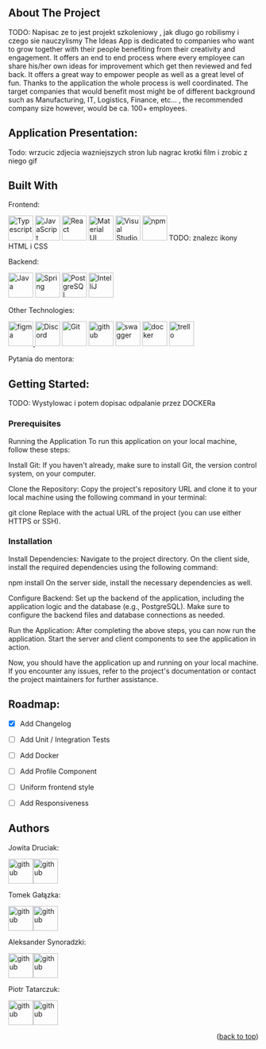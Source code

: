 ## About The Project
TODO: Napisac ze to jest projekt szkoleniowy , jak dlugo go robilismy i czego sie nauczylismy  <Alex>
The Ideas App is dedicated to companies who want to grow together with their people benefiting from their creativity and engagement.
It offers an end to end process where every employee can share his/her own ideas for improvement which get then reviewed and fed back. It offers a great way to empower people as well as a great level of fun.
Thanks to the application the whole process is well coordinated.
The target companies that would benefit most might be of different background such as Manufacturing, IT, Logistics, Finance, etc... , the recommended company size however, would be ca. 100+ employees.

## Application Presentation:
Todo: wrzucic zdjecia wazniejszych stron lub nagrac krotki film i zrobic z niego gif 

## Built With
Frontend: 

<a  href="https://www.typescriptlang.org/"  title="Typescript"><img  src="https://github.com/get-icon/geticon/raw/master/icons/typescript-icon.svg"  alt="Typescript"  width="50px"  height="50px"></a>
<a  href="https://developer.mozilla.org/en-US/docs/Web/JavaScript"  title="JavaScript"><img  src="https://github.com/get-icon/geticon/raw/master/icons/javascript.svg"  alt="JavaScript"  width="50px"  height="50px"></a>
<a  href="https://reactjs.org/"  title="React"><img  src="https://github.com/get-icon/geticon/raw/master/icons/react.svg"  alt="React"  width="50px"  height="50px"></a>
<a  href="https://material-ui.com/"  title="Material UI"><img  src="https://github.com/get-icon/geticon/raw/master/icons/material-ui.svg"  alt="Material UI"  width="50px"  height="50px"></a>
<a  href="https://code.visualstudio.com/"  title="Visual Studio Code"><img  src="https://github.com/get-icon/geticon/raw/master/icons/visual-studio-code.svg"  alt="Visual Studio Code"  width="50px"  height="50px"></a>
<a  href="https://www.npmjs.com/"  title="npm"><img  src="https://github.com/get-icon/geticon/raw/master/icons/npm.svg"  alt="npm"  width="50px"  height="50px"></a>
TODO: znalezc ikony HTML i CSS <piotr>

Backend:

<a  href="https://www.java.com/"  title="Java"><img  src="https://github.com/get-icon/geticon/raw/master/icons/java.svg"  alt="Java"  width="50px"  height="50px"></a>
<a  href="https://spring.io/"  title="Spring"><img  src="https://github.com/get-icon/geticon/raw/master/icons/spring.svg"  alt="Spring"  width="50px"  height="50px"></a>
<a  href="https://www.postgresql.org/"  title="PostgreSQL"><img  src="https://github.com/get-icon/geticon/raw/master/icons/postgresql.svg"  alt="PostgreSQL"  width="50px"  height="50px"></a>
<a  href="https://www.jetbrains.com/idea/"  title="IntelliJ"><img  src="https://github.com/get-icon/geticon/raw/master/icons/intellij-idea.svg"  alt="IntelliJ"  width="50px"  height="50px"></a>

Other Technologies:

<a href="https://www.figma.com" title="figma"><img  src="https://github.com/get-icon/geticon/raw/master/icons/figma.svg"  alt="figma"  width="50px"  height="50px">
<a  href="https://discord.com/"  title="Discord"><img  src="https://github.com/get-icon/geticon/raw/master/icons/discord.svg"  alt="Discord"  width="50px"  height="50px"></a>
<a  href="https://git-scm.com/"  title="Git"><img  src="https://github.com/get-icon/geticon/raw/master/icons/git-icon.svg"  alt="Git"  width="50px"  height="50px"></a>
<a  href="https://github.com/"  title="github"><img  src="https://github.com/get-icon/geticon/raw/master/icons/github-icon.svg"  alt="github"  width="50px"  height="50px"></a>
<a  href="https://swagger.io/"  title="swagger"><img  src="https://github.com/get-icon/geticon/raw/master/icons/swagger.svg"  alt="swagger"  width="50px"  height="50px"></a>
<a  href="https://www.docker.com/"  title="docker"><img  src="https://github.com/get-icon/geticon/raw/master/icons/docker-icon.svg"  alt="docker"  width="50px"  height="50px"></a>
<a  href="https://trello.com/"  title="trello"><img  src="https://github.com/get-icon/geticon/raw/master/icons/trello.svg"  alt="trello"  width="50px"  height="50px"></a>

Pytania do mentora:

## Getting Started: 
TODO: Wystylowac i potem dopisac odpalanie przez DOCKERa <Tomek>
### Prerequisites

Running the Application
To run this application on your local machine, follow these steps:

Install Git:
If you haven't already, make sure to install Git, the version control system, on your computer.

Clone the Repository:
Copy the project's repository URL and clone it to your local machine using the following command in your terminal:

git clone <repository-url>
Replace <repository-url> with the actual URL of the project (you can use either HTTPS or SSH).

### Installation

Install Dependencies:
Navigate to the project directory. On the client side, install the required dependencies using the following command:

npm install
On the server side, install the necessary dependencies as well.

Configure Backend:
Set up the backend of the application, including the application logic and the database (e.g., PostgreSQL). Make sure to configure the backend files and database connections as needed.

Run the Application:
After completing the above steps, you can now run the application. Start the server and client components to see the application in action.

Now, you should have the application up and running on your local machine. If you encounter any issues, refer to the project's documentation or contact the project maintainers for further assistance.

## Roadmap: <Jowita>
- [x] Add Changelog
- [ ] Add Unit / Integration Tests
- [ ] Add Docker
- [ ] Add Profile Component
- [ ] Uniform frontend style
- [ ] Add Responsiveness 


## Authors
Jowita Druciak:

<a  href="https://github.com/ptatarczuk"  title="github"><img  src="https://github.com/get-icon/geticon/raw/master/icons/github-octocat.svg"  alt="github"  width="50px"  height="50px"></a><a  href="https://github.com/ptatarczuk"  title="github"><img  src="https://github.com/get-icon/geticon/raw/master/icons/linkedin-icon.svg"  alt="github"  width="50px"  height="50px"></a> 

Tomek Gałązka:

<a  href="https://github.com/ptatarczuk"  title="github"><img  src="https://github.com/get-icon/geticon/raw/master/icons/github-octocat.svg"  alt="github"  width="50px"  height="50px"></a><a  href="https://github.com/ptatarczuk"  title="github"><img  src="https://github.com/get-icon/geticon/raw/master/icons/linkedin-icon.svg"  alt="github"  width="50px"  height="50px"></a> 

Aleksander Synoradzki:

<a  href="https://github.com/ptatarczuk"  title="github"><img  src="https://github.com/get-icon/geticon/raw/master/icons/github-octocat.svg"  alt="github"  width="50px"  height="50px"></a><a  href="https://github.com/ptatarczuk"  title="github"><img  src="https://github.com/get-icon/geticon/raw/master/icons/linkedin-icon.svg"  alt="github"  width="50px"  height="50px"></a> 

Piotr Tatarczuk:

<a  href="https://github.com/ptatarczuk"  title="github"><img  src="https://github.com/get-icon/geticon/raw/master/icons/github-octocat.svg"  alt="github"  width="50px"  height="50px"></a><a  href="https://github.com/ptatarczuk"  title="github"><img  src="https://github.com/get-icon/geticon/raw/master/icons/linkedin-icon.svg"  alt="github"  width="50px"  height="50px"></a> 

<p align="right">(<a href="#readme-top">back to top</a>)</p>
